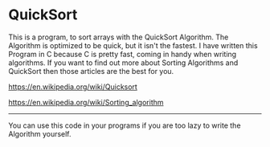 # QuickSort 

This is a program, to sort arrays with the QuickSort Algorithm. The Algorithm is optimized to be quick, but it isn't the fastest. I have written this Program in C because C is pretty fast, coming in handy when writing algorithms. If you want to find out more about Sorting Algorithms and QuickSort then those articles are the best for you. 

https://en.wikipedia.org/wiki/Quicksort 

https://en.wikipedia.org/wiki/Sorting_algorithm

________________
You can use this code in your programs if you are too lazy to write the Algorithm yourself.
